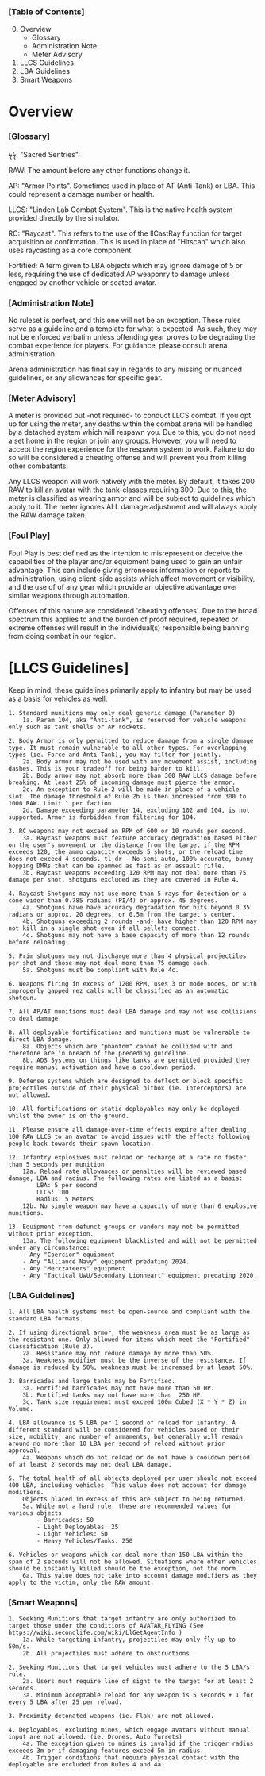 ### [Table of Contents]
0. Overview
    - Glossary
    - Administration Note
    - Meter Advisory
1. LLCS Guidelines
2. LBA Guidelines
3. Smart Weapons
  
# Overview
  
### [Glossary]    
ϟϟ: "Sacred Sentries".

RAW: The amount before any other functions change it.

AP: "Armor Points". Sometimes used in place of AT (Anti-Tank) or LBA. This could represent a damage number or health.

LLCS: "Linden Lab Combat System". This is the native health system provided directly by the simulator.

RC: "Raycast". This refers to the use of the llCastRay function for target acquisition or confirmation. This is used in place of "Hitscan" which also uses raycasting as a core component.

Fortified: A term given to LBA objects which may ignore damage of 5 or less, requiring the use of dedicated AP weaponry to damage unless engaged by another vehicle or seated avatar.

### [Administration Note]
No ruleset is perfect, and this one will not be an exception. These rules serve as a guideline and a template for what is expected. As such, they may not be enforced verbatim unless offending gear proves to be degrading the combat experience for players. For guidance, please consult arena administration.

Arena administration has final say in regards to any missing or nuanced guidelines, or any allowances for specific gear.

### [Meter Advisory]
A meter is provided but -not required- to conduct LLCS combat. If you opt up for using the meter, any deaths within the combat arena will be handled by a detached system which will respawn you. Due to this, you do not need a set home in the region or join any groups. However, you will need to accept the region experience for the respawn system to work. Failure to do so will be considered a cheating offense and will prevent you from killing other combatants.

Any LLCS weapon will work natively with the meter. By default, it takes 200 RAW to kill an avatar with the tank-classes requiring 300. Due to this, the meter is classified as wearing armor and will be subject to guidelines which apply to it. The meter ignores ALL damage adjustment and will always apply the RAW damage taken.

### [Foul Play]
Foul Play is best defined as the intention to misrepresent or deceive the capabilities of the player and/or equipment being used to gain an unfair advantage. This can include giving erroneous information or reports to administration, using client-side assists which affect movement or visibility, and the use of of any gear which provide an objective advantage over similar weapons through automation.

Offenses of this nature are considered 'cheating offenses'. Due to the broad spectrum this applies to and the burden of proof required, repeated or extreme offenses will result in the individual(s) responsible being banning from doing combat in our region.

# [LLCS Guidelines]
Keep in mind, these guidelines primarily apply to infantry but may be used as a basis for vehicles as well.
```
1. Standard munitions may only deal generic damage (Parameter 0)
    1a. Param 104, aka "Anti-tank", is reserved for vehicle weapons only such as tank shells or AP rockets.

2. Body Armor is only permitted to reduce damage from a single damage type. It must remain vulnerable to all other types. For overlapping types (ie. Force and Anti-Tank), you may filter for jointly.
    2a. Body armor may not be used with any movement assist, including dashes. This is your tradeoff for being harder to kill.
    2b. Body armor may not absorb more than 300 RAW LLCS damage before breaking. At least 25% of incoming damage must pierce the armor.
    2c. An exception to Rule 2 will be made in place of a vehicle slot. The damage threshold of Rule 2b is then increased from 300 to 1000 RAW. Limit 1 per faction.
    2d. Damage exceeding parameter 14, excluding 102 and 104, is not supported. Armor is forbidden from filtering for 104.

3. RC weapons may not exceed an RPM of 600 or 10 rounds per second.
    3a. Raycast weapons must feature accuracy degradation based either on the user's movement or the distance from the target if the RPM exceeds 120, the ammo capacity exceeds 5 shots, or the reload time does not exceed 4 seconds. tl;dr - No semi-auto, 100% accurate, bunny hopping DMRs that can be spammed as fast as an assault rifle.
    3b. Raycast weapons exceeding 120 RPM may not deal more than 75 damage per shot, shotguns excluded as they are covered in Rule 4.

4. Raycast Shotguns may not use more than 5 rays for detection or a cone wider than 0.785 radians (PI/4) or approx. 45 degrees.
    4a. Shotguns have have accuracy degradation for hits beyond 0.35 radians or approx. 20 degrees, or 0.5m from the target's center.
    4b. Shotguns exceeding 2 rounds -and- have higher than 120 RPM may not kill in a single shot even if all pellets connect.
    4c. Shotguns may not have a base capacity of more than 12 rounds before reloading.
    
5. Prim shotguns may not discharge more than 4 physical projectiles per shot and those may not deal more than 75 damage each.
    5a. Shotguns must be compliant with Rule 4c.

6. Weapons firing in excess of 1200 RPM, uses 3 or mode nodes, or with improperly gapped rez calls will be classified as an automatic shotgun.

7. All AP/AT munitions must deal LBA damage and may not use collisions to deal damage.

8. All deployable fortifications and munitions must be vulnerable to direct LBA damage.
    8a. Objects which are "phantom" cannot be collided with and therefore are in breach of the preceding guideline.
    8b. ADS Systems on things like tanks are permitted provided they require manual activation and have a cooldown period.

9. Defense systems which are designed to deflect or block specific projectiles outside of their physical hitbox (ie. Interceptors) are not allowed.

10. All fortifications or static deployables may only be deployed whilst the owner is on the ground.

11. Please ensure all damage-over-time effects expire after dealing 100 RAW LLCS to an avatar to avoid issues with the effects following people back towards their spawn location.

12. Infantry explosives must reload or recharge at a rate no faster than 5 seconds per munition
    12a. Reload rate allowances or penalties will be reviewed based damage, LBA and radius. The following rates are listed as a basis:
        LBA: 5 per second
        LLCS: 100
        Radius: 5 Meters
    12b. No single weapon may have a capacity of more than 6 explosive munitions.

13. Equipment from defunct groups or vendors may not be permitted without prior exception.
    13a. The following equipment blacklisted and will not be permitted under any circumstance:
    - Any "Coercion" equipment
    - Any "Alliance Navy" equipment predating 2024.
    - Any "Merczateers" equipment
    - Any "Tactical UwU/Secondary Lionheart" equipment predating 2020.
```
### [LBA Guidelines]
```
1. All LBA health systems must be open-source and compliant with the standard LBA formats.

2. If using directional armor, the weakness area must be as large as the resistant one. Only allowed for items which meet the "Fortified" classification (Rule 3).
    2a. Resistance may not reduce damage by more than 50%.
    3a. Weakness modifier must be the inverse of the resistance. If damage is reduced by 50%, weakness must be increased by at least 50%.

3. Barricades and large tanks may be Fortified.
    3a. Fortified barricades may not have more than 50 HP.
    3b. Fortified tanks may not have more than  250 HP.
    3c. Tank size requirement must exceed 100m Cubed (X * Y * Z) in Volume.
    
4. LBA allowance is 5 LBA per 1 second of reload for infantry. A different standard will be considered for vehicles based on their size, mobility, and number of armaments, but generally will remain around no more than 10 LBA per second of reload without prior approval.
    4a. Weapons which do not reload or do not have a cooldown period of at least 2 seconds may not deal LBA damage.
    
5. The total health of all objects deployed per user should not exceed 400 LBA, including vehicles. This value does not account for damage modifiers.
    Objects placed in excess of this are subject to being returned.
    5a. While not a hard rule, these are recommended values for various objects
        - Barricades: 50
        - Light Deployables: 25
        - Light Vehicles: 50
        - Heavy Vehicles/Tanks: 250
        
6. Vehicles or weapons which can deal more than 150 LBA within the span of 2 seconds will not be allowed. Situations where other vehicles should be instantly killed should be the exception, not the norm.
    6a. This value does not take into account damage modifiers as they apply to the victim, only the RAW amount.
```
### [Smart Weapons]
```
1. Seeking Munitions that target infantry are only authorized to target those under the conditions of AVATAR_FLYING (See https://wiki.secondlife.com/wiki/LlGetAgentInfo )
    1a. While targeting infantry, projectiles may only fly up to 50m/s.
    2b. All projectiles must adhere to obstructions.
    
2. Seeking Munitions that target vehicles must adhere to the 5 LBA/s rule.
    2a. Users must require line of sight to the target for at least 2 seconds.
    3a. Minimum acceptable reload for any weapon is 5 seconds + 1 for every 5 LBA after 25 per reload.

3. Proximity detonated weapons (ie. Flak) are not allowed.

4. Deployables, excluding mines, which engage avatars without manual input are not allowed. (ie. Drones, Auto Turrets)
    4a. The exception given to mines is invalid if the trigger radius exceeds 3m or if damaging features exceed 5m in radius.
    4b. Trigger conditions that require physical contact with the deployable are excluded from Rules 4 and 4a.
```
